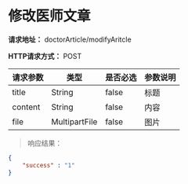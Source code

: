 # 修改医师文章

**请求地址：** doctorArticle/modifyAritcle

**HTTP请求方式：** POST

| 请求参数 | 类型 | 是否必选 | 参数说明 |
| -- | -- | -- | -- |
| title | String | false | 标题 |
| content | String | false | 内容 |
| file | MultipartFile | false | 图片 |

>响应结果：

```json
{
    "success" : "1"
}
```
